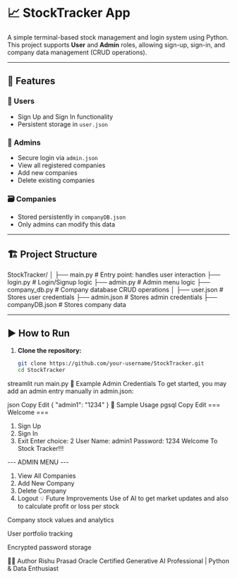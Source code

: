 # 📈 StockTracker App

A simple terminal-based stock management and login system using Python. This project supports **User** and **Admin** roles, allowing sign-up, sign-in, and company data management (CRUD operations).

---

## 🧠 Features

### 👤 Users
- Sign Up and Sign In functionality
- Persistent storage in `user.json`

### 🔐 Admins
- Secure login via `admin.json`
- View all registered companies
- Add new companies
- Delete existing companies

### 🗃 Companies
- Stored persistently in `companyDB.json`
- Only admins can modify this data

---

## 🏗️ Project Structure

StockTracker/
│
├── main.py # Entry point: handles user interaction
├── login.py # Login/Signup logic
├── admin.py # Admin menu logic
├── company_db.py # Company database CRUD operations
│
├── user.json # Stores user credentials
├── admin.json # Stores admin credentials
├── companyDB.json # Stores company data

---

## ▶️ How to Run

1. **Clone the repository:**
   ```bash
   git clone https://github.com/your-username/StockTracker.git
   cd StockTracker
streamlit run main.py
📄 Example Admin Credentials
To get started, you may add an admin entry manually in admin.json:

json
Copy
Edit
{
  "admin1": "1234"
}
🧪 Sample Usage
pgsql
Copy
Edit
=== Welcome ===
1. Sign Up
2. Sign In
3. Exit
Enter choice: 2
User Name: admin1
Password: 1234
Welcome To Stock Tracker!!!

--- ADMIN MENU ---
1. View All Companies
2. Add New Company
3. Delete Company
4. Logout
💡 Future Improvements
Use of AI to get market updates and also to calculate profit or loss per stock

Company stock values and analytics

User portfolio tracking

Encrypted password storage

🧑‍💻 Author
Rishu Prasad
Oracle Certified Generative AI Professional | Python & Data Enthusiast
